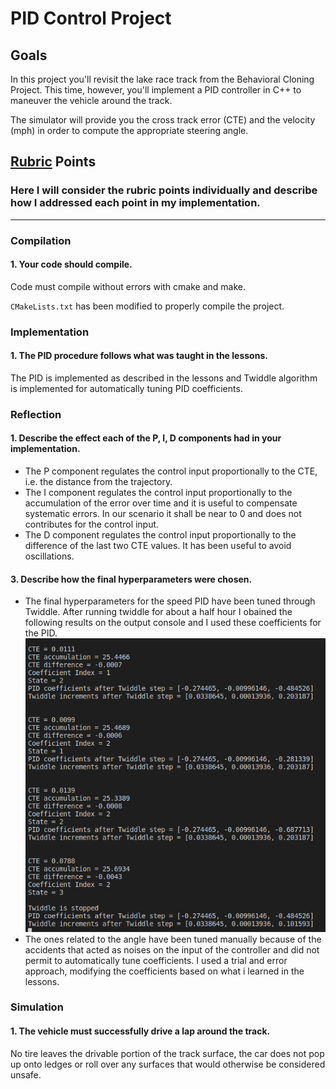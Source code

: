 # **PID Control Project**

## Goals

In this project you'll revisit the lake race track from the Behavioral Cloning Project. This time, however, you'll implement
a PID controller in C++ to maneuver the vehicle around the track.

The simulator will provide you the cross track error (CTE) and the velocity (mph) in order to compute the appropriate steering
angle.

[//]: # "Image References"

[image1]: ./twiddle.png "Twiddle"

## [Rubric](https://review.udacity.com/#!/rubrics/1971/view) Points

### Here I will consider the rubric points individually and describe how I addressed each point in my implementation.  

---

### Compilation

#### 1. Your code should compile.  

Code must compile without errors with cmake and make.

`CMakeLists.txt` has been modified to properly compile the project.

### Implementation

#### 1. The PID procedure follows what was taught in the lessons.

The PID is implemented as described in the lessons and Twiddle algorithm is implemented for automatically tuning PID coefficients.

### Reflection

#### 1. Describe the effect each of the P, I, D components had in your implementation.

* The P component regulates the control input proportionally to the CTE, i.e. the distance from the trajectory.
* The I component regulates the control input proportionally to the accumulation of the error over time and it is useful to 
  compensate systematic errors. In our scenario it shall be near to 0 and does not contributes for the control input. 
* The D component regulates the control input proportionally to the difference of the last two CTE values. It has been 
  useful to avoid oscillations.

#### 3. Describe how the final hyperparameters were chosen.

* The final hyperparameters for the speed PID have been tuned through Twiddle. After running twiddle for about a half hour I
  obained the following results on the output console and I used these coefficients for the PID.
  ![alt text][image1]
* The ones related to the angle have been tuned manually because of the accidents that acted as noises on the input of the 
controller and did not permit to automatically tune coefficients. I used a trial and error approach, modifying the coefficients
based on what i learned in the lessons.

### Simulation

#### 1. The vehicle must successfully drive a lap around the track.
No tire leaves the drivable portion of the track surface, the car does not pop up onto ledges or roll over any surfaces that would otherwise be considered unsafe.

